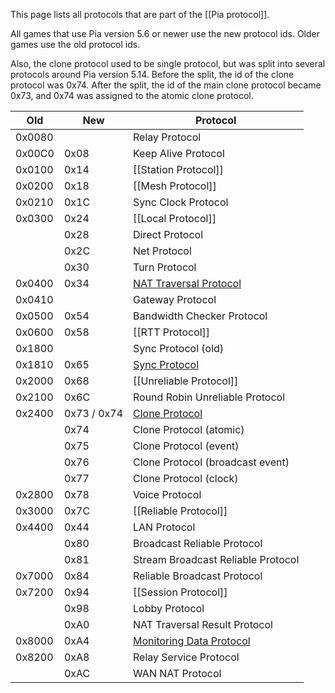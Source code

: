 This page lists all protocols that are part of the [[Pia protocol]].

All games that use Pia version 5.6 or newer use the new protocol ids. Older games use the old protocol ids.

Also, the clone protocol used to be single protocol, but was split into several protocols around Pia version 5.14. Before the split, the id of the clone protocol was 0x74. After the split, the id of the main clone protocol became 0x73, and 0x74 was assigned to the atomic clone protocol.

| Old | New | Protocol |
| --- | --- | --- |
| 0x0080 |      | Relay Protocol |
| 0x00C0 | 0x08 | Keep Alive Protocol |
| 0x0100 | 0x14 | [[Station Protocol]] |
| 0x0200 | 0x18 | [[Mesh Protocol]] |
| 0x0210 | 0x1C | Sync Clock Protocol |
| 0x0300 | 0x24 | [[Local Protocol]] |
|        | 0x28 | Direct Protocol |
|        | 0x2C | Net Protocol |
|        | 0x30 | Turn Protocol |
| 0x0400 | 0x34 | [NAT Traversal Protocol](NAT-Traversal-Protocol-(Pia)) |
| 0x0410 |      | Gateway Protocol |
| 0x0500 | 0x54 | Bandwidth Checker Protocol |
| 0x0600 | 0x58 | [[RTT Protocol]] |
| 0x1800 |      | Sync Protocol (old) |
| 0x1810 | 0x65 | [Sync Protocol](Sync-Protocol) |
| 0x2000 | 0x68 | [[Unreliable Protocol]] |
| 0x2100 | 0x6C | Round Robin Unreliable Protocol |
| 0x2400 | 0x73 / 0x74 | [Clone Protocol](Clone-Protocol) |
|        | 0x74 | Clone Protocol (atomic) |
|        | 0x75 | Clone Protocol (event) |
|        | 0x76 | Clone Protocol (broadcast event) |
|        | 0x77 | Clone Protocol (clock) |
| 0x2800 | 0x78 | Voice Protocol |
| 0x3000 | 0x7C | [[Reliable Protocol]] |
| 0x4400 | 0x44 | LAN Protocol |
|        | 0x80 | Broadcast Reliable Protocol |
|        | 0x81 | Stream Broadcast Reliable Protocol |
| 0x7000 | 0x84 | Reliable Broadcast Protocol |
| 0x7200 | 0x94 | [[Session Protocol]] |
|        | 0x98 | Lobby Protocol |
|        | 0xA0 | NAT Traversal Result Protocol |
| 0x8000 | 0xA4 | [Monitoring Data Protocol](Monitoring-Data-Protocol) |
| 0x8200 | 0xA8 | Relay Service Protocol |
|        | 0xAC | WAN NAT Protocol |